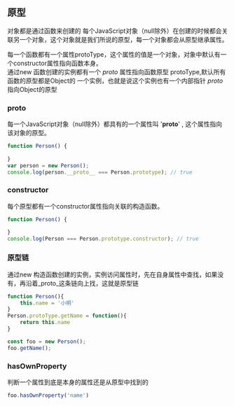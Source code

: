 
## 原型

对象都是通过函数来创建的
每个JavaScript对象（null除外）在创建的时候都会关联另一个对象，这个对象就是我们所说的原型，每一个对象都会从原型继承属性。

每一个函数都有一个属性protoType，这个属性的值是一个对象，对象中默认有一个constructor属性指向函数本身。   
通过new 函数创建的实例都有一个 _proto_ 属性指向函数原型 protoType,默认所有函数的原型都是Object的
一个实例，也就是说这个实例也有一个内部指针 _proto_ 指向Object的原型


### __proto__

每一个JavaScript对象（null除外）都具有的一个属性叫 '__proto__' , 这个属性指向该对象的原型。

```js
function Person() {
 
}
var person = new Person();
console.log(person.__proto__ === Person.prototype); // true
```

### constructor

每个原型都有一个constructor属性指向关联的构造函数。

```js
function Person() { 

} 
console.log(Person === Person.prototype.constructor); // true
```

### 原型链

通过new 构造函数创建的实例，实例访问属性时，先在自身属性中查找，如果没有，再沿着_proto_这条链向上找，这就是原型链

```js
function Person(){
    this.name = '小明'
}
Person.protoType.getName = function(){
    return this.name
}

const foo = new Person();
foo.getName();
```

### hasOwnProperty

判断一个属性到底是本身的属性还是从原型中找到的
```js
foo.hasOwnProperty('name')
```

